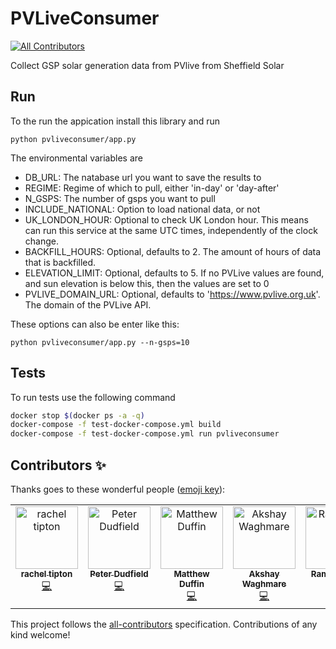 # PVLiveConsumer
<!-- ALL-CONTRIBUTORS-BADGE:START - Do not remove or modify this section -->
[![All Contributors](https://img.shields.io/badge/all_contributors-5-orange.svg?style=flat-square)](#contributors-)
<!-- ALL-CONTRIBUTORS-BADGE:END -->
Collect GSP solar generation data from PVlive from Sheffield Solar

## Run

To the run the appication install this library and run
```
python pvliveconsumer/app.py
```

The environmental variables are
- DB_URL: The natabase url you want to save the results to
- REGIME: Regime of which to pull, either 'in-day' or 'day-after'
- N_GSPS: The number of gsps you want to pull
- INCLUDE_NATIONAL: Option to load national data, or not
- UK_LONDON_HOUR: Optional to check UK London hour. This means can run this service at the same
   UTC times, independently of the clock change.
- BACKFILL_HOURS: Optional, defaults to 2. The amount of hours of data that is backfilled.
- ELEVATION_LIMIT: Optional, defaults to 5. If no PVLive values are found, and sun elevation is below this, then the values are set to 0
- PVLIVE_DOMAIN_URL: Optional, defaults to 'https://www.pvlive.org.uk'. The domain of the PVLive API.

These options can also be enter like this:
```
python pvliveconsumer/app.py --n-gsps=10
```

## Tests

To run tests use the following command
```bash
docker stop $(docker ps -a -q)
docker-compose -f test-docker-compose.yml build
docker-compose -f test-docker-compose.yml run pvliveconsumer
```

## Contributors ✨

Thanks goes to these wonderful people ([emoji key](https://allcontributors.org/docs/en/emoji-key)):

<!-- ALL-CONTRIBUTORS-LIST:START - Do not remove or modify this section -->
<!-- prettier-ignore-start -->
<!-- markdownlint-disable -->
<table>
  <tbody>
    <tr>
      <td align="center" valign="top" width="14.28%"><a href="https://github.com/rachel-labri-tipton"><img src="https://avatars.githubusercontent.com/u/86949265?v=4?s=100" width="100px;" alt="rachel tipton"/><br /><sub><b>rachel tipton</b></sub></a><br /><a href="https://github.com/openclimatefix/pvlive-consumer/commits?author=rachel-labri-tipton" title="Code">💻</a></td>
      <td align="center" valign="top" width="14.28%"><a href="https://github.com/peterdudfield"><img src="https://avatars.githubusercontent.com/u/34686298?v=4?s=100" width="100px;" alt="Peter Dudfield"/><br /><sub><b>Peter Dudfield</b></sub></a><br /><a href="https://github.com/openclimatefix/pvlive-consumer/commits?author=peterdudfield" title="Code">💻</a></td>
      <td align="center" valign="top" width="14.28%"><a href="https://github.com/mduffin95"><img src="https://avatars.githubusercontent.com/u/6598483?v=4?s=100" width="100px;" alt="Matthew Duffin"/><br /><sub><b>Matthew Duffin</b></sub></a><br /><a href="https://github.com/openclimatefix/pvlive-consumer/commits?author=mduffin95" title="Code">💻</a></td>
      <td align="center" valign="top" width="14.28%"><a href="http://www.wemofy.in"><img src="https://avatars.githubusercontent.com/u/120705327?v=4?s=100" width="100px;" alt="Akshay Waghmare"/><br /><sub><b>Akshay Waghmare</b></sub></a><br /><a href="https://github.com/openclimatefix/pvlive-consumer/commits?author=akshayw1" title="Code">💻</a></td>
      <td align="center" valign="top" width="14.28%"><a href="http://www.linkedin.com/in/ram-from-tvl"><img src="https://avatars.githubusercontent.com/u/114728749?v=4?s=100" width="100px;" alt="Ramkumar R"/><br /><sub><b>Ramkumar R</b></sub></a><br /><a href="#infra-ram-from-tvl" title="Infrastructure (Hosting, Build-Tools, etc)">🚇</a></td>
    </tr>
  </tbody>
</table>

<!-- markdownlint-restore -->
<!-- prettier-ignore-end -->

<!-- ALL-CONTRIBUTORS-LIST:END -->

This project follows the [all-contributors](https://github.com/all-contributors/all-contributors) specification. Contributions of any kind welcome!
